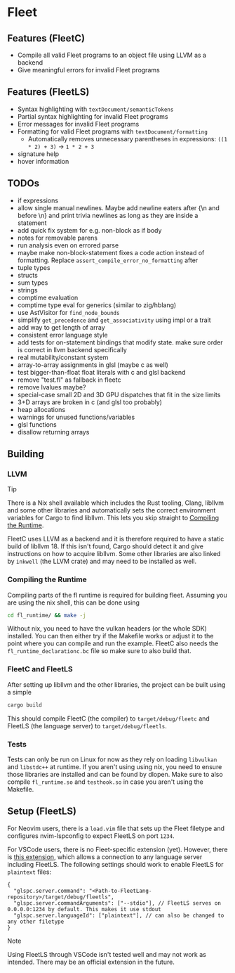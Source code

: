 # Fleet

## Features (FleetC)
- Compile all valid Fleet programs to an object file using LLVM as a backend
- Give meaningful errors for invalid Fleet programs

## Features (FleetLS)
- Syntax highlighting with `textDocument/semanticTokens`
- Partial syntax highlighting for invalid Fleet programs
- Error messages for invalid Fleet programs
- Formatting for valid Fleet programs with `textDocument/formatting`
    - Automatically removes unnecessary parentheses in expressions: `((1 * 2) + 3)` → `1 * 2 + 3`
- signature help
- hover information


## TODOs
- if expressions
- allow single manual newlines. Maybe add newline eaters after {\n and before \n} and print trivia newlines as long as they are inside a statement
- add quick fix system for e.g. non-block as if body
- notes for removable parens
- run analysis even on errored parse
- maybe make non-block-statement fixes a code action instead of formatting. Replace `assert_compile_error_no_formatting` after
- tuple types
- structs
- sum types
- strings
- comptime evaluation
- comptime type eval for generics (similar to zig/hblang)
- use AstVisitor for `find_node_bounds`
- simplify `get_precedence` and `get_associativity` using impl or a trait
- add way to get length of array
- consistent error language style
- add tests for on-statement bindings that modify state. make sure order is correct in llvm backend specifically
- real mutability/constant system
- array-to-array assignments in glsl (maybe c as well)
- test bigger-than-float float literals with c and glsl backend
- remove "test.fl" as fallback in fleetc
- remove lvalues maybe?
- special-case small 2D and 3D GPU dispatches that fit in the size limits
- 3+D arrays are broken in c (and glsl too probably)
- heap allocations
- warnings for unused functions/variables
- glsl functions
- disallow returning arrays


## Building
### LLVM
> [!TIP]
> There is a Nix shell available which includes the Rust tooling, Clang, libllvm and some other libraries and automatically sets the correct environment variables for Cargo to find libllvm. This lets you skip straight to [Compiling the Runtime](#compiling-the-runtime).


FleetC uses LLVM as a backend and it is therefore required to have a static build of libllvm 18. If this isn't found, Cargo should detect it and give instructions on how to acquire libllvm.
Some other libraries are also linked by `inkwell` (the LLVM crate) and may need to be installed as well.

### Compiling the Runtime
Compiling parts of the fl runtime is required for building fleet. Assuming you are using the nix shell, this can be done using
```sh
cd fl_runtime/ && make -j
```

Without nix, you need to have the vulkan headers (or the whole SDK) installed. You can then either try if the Makefile works or adjust it to the point where you can compile and run the example. FleetC also needs the `fl_runtime_declarationc.bc` file so make sure to also build that.


### FleetC and FleetLS
After setting up libllvm and the other libraries, the project can be built using a simple 

```sh
cargo build
```

This should compile FleetC (the compiler) to `target/debug/fleetc` and FleetLS (the language server) to `target/debug/fleetls`.

### Tests
Tests can only be run on Linux for now as they rely on loading `libvulkan` and `libstdc++` at runtime.
If you aren't using using nix, you need to ensure those libraries are installed and can be found by dlopen.
Make sure to also compile `fl_runtime.so` and `testhook.so` in case you aren't using the Makefile.


## Setup (FleetLS)
For Neovim users, there is a `load.vim` file that sets up the Fleet filetype and configures nvim-lspconfig to expect FleetLS on port `1234`.

For VSCode users, there is no Fleet-specific extension (yet). However, there is [this extension](https://marketplace.visualstudio.com/items/?itemName=zsol.vscode-glspc), which allows a connection to any language server including FleetLS. The following settings should work to enable FleetLS for `plaintext` files:
```jsonc
{
  "glspc.server.command": "<Path-to-FleetLang-repository>/target/debug/fleetls",
  "glspc.server.commandArguments": ["--stdio"], // FleetLS serves on 0.0.0.0:1234 by default. This makes it use stdout
  "glspc.server.languageId": ["plaintext"], // can also be changed to any other filetype
}
```

> [!NOTE]
> Using FleetLS through VSCode isn't tested well and may not work as intended. There may be an official extension in the future.

